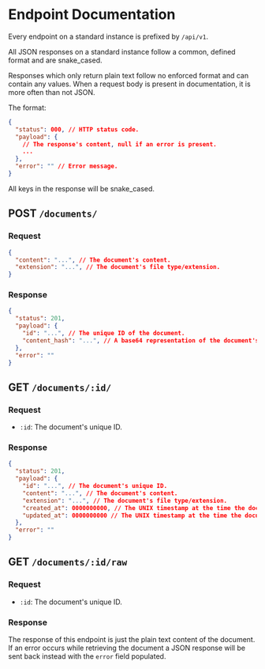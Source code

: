 # Endpoint Documentation

Every endpoint on a standard instance is prefixed by `/api/v1`.

All JSON responses on a standard instance follow a common, defined format and are snake_cased.

Responses which only return plain text follow no enforced format and can contain any values. When a request body is present in documentation, it is more often than not JSON.

The format:

```json
{
  "status": 000, // HTTP status code.
  "payload": {
    // The response's content, null if an error is present.
    ...
  },
  "error": "" // Error message.
}
```

All keys in the response will be snake_cased.

## POST `/documents/`

### Request

```json
{
  "content": "...", // The document's content.
  "extension": "...", // The document's file type/extension.
}
```

### Response

```json
{
  "status": 201,
  "payload": {
    "id": "...", // The unique ID of the document.
    "content_hash": "...", // A base64 representation of the document's content. Useful for content validation.
  },
  "error": ""
}
```

## GET `/documents/:id/`

### Request

* `:id`: The document's unique ID.

### Response

```json
{
  "status": 201,
  "payload": {
    "id": "...", // The document's unique ID.
    "content": "...", // The document's content.
    "extension": "...", // The document's file type/extension.
    "created_at": 0000000000, // The UNIX timestamp at the time the document was created.
    "updated_at": 0000000000 // The UNIX timestamp at the time the document was last updated, usually the same as `created_at`.
  },
  "error": ""
}
```

## GET `/documents/:id/raw`

### Request

* `:id`: The document's unique ID.

### Response

The response of this endpoint is just the plain text content of the document. If an error occurs while retrieving the document a JSON response will be sent back instead with the `error` field populated.
